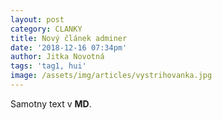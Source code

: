 ```yaml
---
layout: post
category: CLANKY
title: Nový článek adminer
date: '2018-12-16 07:34pm'
author: Jitka Novotná
tags: 'tag1, hui'
image: /assets/img/articles/vystrihovanka.jpg
---
```

Samotny text v **MD**.
